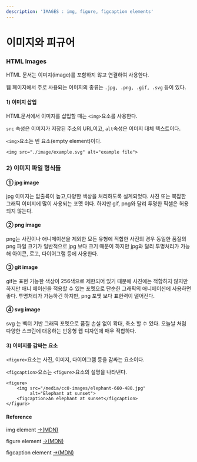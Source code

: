 ```yaml
---
description: 'IMAGES : img, figure, figcaption elements'
---
```


# 이미지와 피규어

### HTML Images

HTML 문서는 이미지\(image\)를 포함하지 않고 연결하여 사용한다. 

웹 페이지에서 주로 사용되는 이미지의 종류는 `.jpg, .png, .gif, .svg` 등이 있다.

#### 1\) 이미지 삽입

HTML문서에서 이미지를 삽입할 때는 `<img>`요소를 사용한다. 

`src` 속성은 이미지가 저장된 주소의 URL이고, `alt`속성은 이미지 대체 텍스트이다.

`<img>`요소는 빈 요소\(empty element\)이다.

```markup
<img src="./image/example.svg" alt="example file">
```

### 2\) 이미지 파일 형식들

#### ① jpg image

jpg 이미지는 압출륙이 높고,다양한 색상을 처리하도록 설계되었다. 사진 또는 복잡한 그래픽 이미지에 많이 사용되는 포멧 이다. 하지만 gif, png와 달리 투명한 픽셀은 허용되지 않는다.

#### ② png image 

png는 사진이나 애니메이션을 제외한 모든 유형에 적합한 사진의 경우 동일한 품질의 png 파일 크기가 일반적으로 jpg 보다 크기 때문이 하지만 jpg와 달리 투명처리가 가능해 아이콘, 로고, 다이어그램 등에 사용한다.

#### ③ git image

gif는 표현 가능한 색상이 256색으로 제한되어 있기 때문에 사진에는 적합하지 않지만하지만 애니 메이션을 적용할 수 있는 포멧으로 단순한 그래픽의 애니메이션에 사용하면 좋다. 투명처리가 가능하긴 하지만, png 포멧 보다 표현력이 떨어진다.

#### ④ svg image

svg 는 벡터 기반 그래픽 포멧으로 품질 손실 없이 확대, 축소 할 수 있다. 오늘날 처럼 다양한 스크린에 대응하는 반응형 웹 디자인에 매우 적합하다.

#### 3\) 이미지를 감싸는 요소

`<figure>`요소는 사진, 이미지, 다이어그램 등을 감싸는 요소이다. 

`<figcaption>`요소는 `<figure`&gt;요소의 설명을 나타낸다.

```markup
<figure>
    <img src="/media/cc0-images/elephant-660-480.jpg"
         alt="Elephant at sunset">
    <figcaption>An elephant at sunset</figcaption>
</figure>
```

#### Reference

img element  [→\(MDN\)](https://developer.mozilla.org/en-US/docs/Web/HTML/Element/img)

figure element [→\(MDN\)](https://developer.mozilla.org/en-US/docs/Web/HTML/Element/figure)

figcaption element [→\(MDN\)](https://developer.mozilla.org/en-US/docs/Web/HTML/Element/figcaption)

